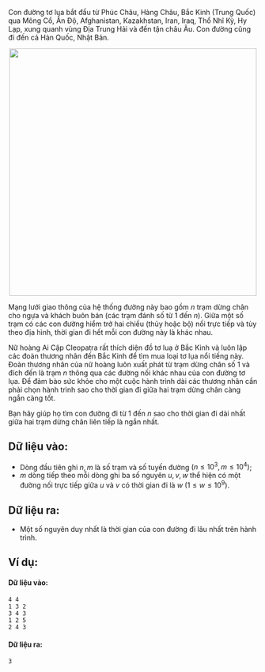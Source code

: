Con đường tơ lụa bắt đầu từ Phúc Châu, Hàng Châu, Bắc Kinh (Trung Quốc) qua Mông Cổ, Ấn Độ, Afghanistan, Kazakhstan, Iran, Iraq, Thổ Nhĩ Kỳ, Hy Lạp, xung quanh vùng Địa Trung Hải và đến tận châu Âu. Con đường cũng đi đến cả Hàn Quốc, Nhật Bản.
<center><img src="/images/problems/567/SILKROAD.png" width="500px" /></center>

Mạng lưới giao thông của hệ thống đường này bao gồm $n$ trạm dừng chân cho ngựa và khách buôn bán (các trạm đánh số từ $1$ đến $n$). Giữa một số trạm có các con đường hiểm trở hai chiều (thủy hoặc bộ) nối trực tiếp và tùy theo địa hình, thời gian đi hết mỗi con đường này là khác nhau.

Nữ hoàng Ai Cập Cleopatra rất thích diện đồ tơ luạ ở Bắc Kinh và luôn lập các đoàn thương nhân đến Bắc Kinh để tìm mua loại tơ lụa nổi tiếng này. Đoàn thương nhân của nữ hoàng luôn xuất phát từ trạm dừng chân số $1$ và đích đến là trạm $n$ thông qua các đường nối khác nhau của con đường tơ lụa. Để đảm bào sức khỏe cho một cuộc hành trình dài các thương nhân cần phải chọn hành trình sao cho thời gian đi giữa hai trạm dừng chân càng ngắn càng tốt.

Bạn hãy giúp họ tìm con đường đi từ $1$ đến $n$ sao cho thời gian đi dài nhất giữa hai trạm dừng chân liên tiếp là ngắn nhất.

## Dữ liệu vào:
- Dòng đầu tiên ghi $n, m$ là số trạm và số tuyến đường $(n≤10^3, m ≤10^4)$;
- $m$ dòng tiếp theo mỗi dòng ghi ba số nguyên $u, v, w$ thể hiện có một đường nối trực tiếp giữa $u$ và $v$ có thời gian đi là $w\ (1≤w≤10^9)$.

## Dữ liệu ra:
- Một số nguyên duy nhất là thời gian của con đường đi lâu nhất trên hành trình.

## Ví dụ:
#### Dữ liệu vào:
```
4 4
1 3 2
3 4 3
1 2 5
2 4 3
```

#### Dữ liệu ra:
```
3
```